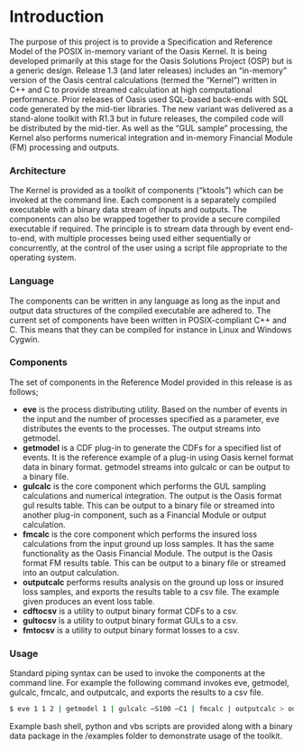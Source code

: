 # Introduction
The purpose of this project is to provide a Specification and Reference Model of the POSIX in-memory variant of the Oasis Kernel.  It is being developed primarily at this stage for the Oasis Solutions Project (OSP) but is a generic design.
Release 1.3 (and later releases) includes an “in-memory” version of the Oasis central calculations (termed the “Kernel”) written in C++ and C to provide streamed calculation at high computational performance.  Prior releases of Oasis used SQL-based back-ends with SQL code generated by the mid-tier libraries.  The new variant was delivered as a stand-alone toolkit with R1.3 but in future releases, the compiled code will be distributed by the mid-tier.
As well as the “GUL sample” processing, the Kernel also performs numerical integration and in-memory Financial Module (FM) processing and outputs.

### Architecture

The Kernel is provided as a toolkit of components (“ktools”) which can be invoked at the command line.  Each component is a separately compiled executable with a binary data stream of inputs and outputs.  The components can also be wrapped together to provide a secure compiled executable if required.
The principle is to stream data through by event end-to-end, with multiple processes being used either sequentially or concurrently, at the control of the user using a script file appropriate to the operating system.

### Language

The components can be written in any language as long as the input and output data structures of the compiled executable are adhered to.  The current set of components have been written in POSIX-compliant C++ and C.  This means that they can be compiled for instance in Linux and Windows Cygwin.

### Components

The set of components in the Reference Model provided in this release is as follows;
* **eve** is the process distributing utility. Based on the number of events in the input and the number of processes specified as a parameter, eve distributes the events to the processes. The output streams into getmodel.
* **getmodel** is a CDF plug-in to generate the CDFs for a specified list of events. It is the reference example of a plug-in using Oasis kernel format data in binary format. getmodel streams into gulcalc or can be output to a binary file.
* **gulcalc** is the core component which performs the GUL sampling calculations and numerical integration. The output is the Oasis format gul results table. This can be output to a binary file or streamed into another plug-in component, such as a Financial Module or output calculation.
* **fmcalc** is the core component which performs the insured loss calculations from the input ground up loss samples. It has the same functionality as the Oasis Financial Module.  The output is the Oasis format FM results table. This can be output to a binary file or streamed into an output calculation.
* **outputcalc** performs results analysis on the ground up loss or insured loss samples, and exports the results table to a csv file. The example given produces an event loss table.
* **cdftocsv** is a utility to output binary format CDFs to a csv.
* **gultocsv** is a utility to output binary format GULs to a csv.
* **fmtocsv** is a utility to output binary format losses to a csv. 

### Usage

Standard piping syntax can be used to invoke the components at the command line. For example the following command invokes eve, getmodel, gulcalc, fmcalc, and outputcalc, and exports the results to a csv file.
``` sh
$ eve 1 1 2 | getmodel 1 | gulcalc –S100 –C1 | fmcalc | outputcalc > output.csv
```

Example bash shell, python and vbs scripts are provided along with a binary data package in the /examples folder to demonstrate usage of the toolkit.

